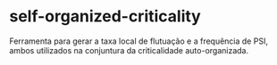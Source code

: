 # self-organized-criticality

Ferramenta para gerar a taxa local de flutuação e a frequência de PSI, ambos utilizados na conjuntura da criticalidade auto-organizada.
